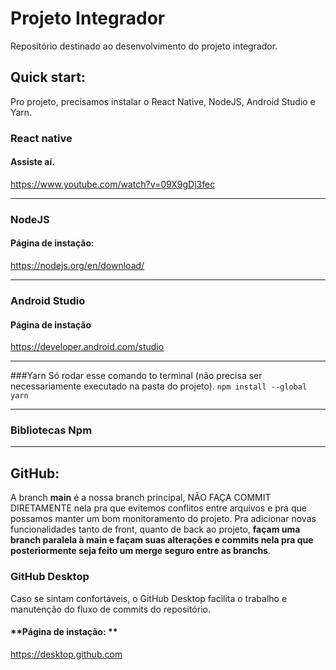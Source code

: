 # Projeto Integrador
Repositório destinado ao desenvolvimento do projeto integrador.


## Quick start:
Pro projeto, precisamos instalar o React Native, NodeJS, Android Studio e Yarn.
### React native

#### Assiste aí.
https://www.youtube.com/watch?v=09X9gDj3fec

------------
### NodeJS

#### Página de instação:
https://nodejs.org/en/download/

------------


### Android Studio

#### **Página de instação**
https://developer.android.com/studio

------------

###Yarn
Só rodar esse comando to terminal (não precisa ser necessariamente executado na pasta do projeto).
`npm install --global yarn`

------------

### Bibliotecas Npm
------------

## GitHub:
A branch **main** é a nossa branch principal, NÃO FAÇA COMMIT DIRETAMENTE nela pra que evitemos conflitos entre arquivos e pra que possamos manter um bom monitoramento do projeto. Pra adicionar novas funcionalidades tanto de front, quanto de back ao projeto, **façam uma branch paralela à main e façam suas alterações e commits nela pra que posteriormente seja feito um merge seguro entre as branchs**.

### GitHub Desktop
Caso se sintam confortáveis, o GitHub Desktop facilita o trabalho e manutenção do fluxo de commits do repositório.

#### **Página de instação: **
https://desktop.github.com
